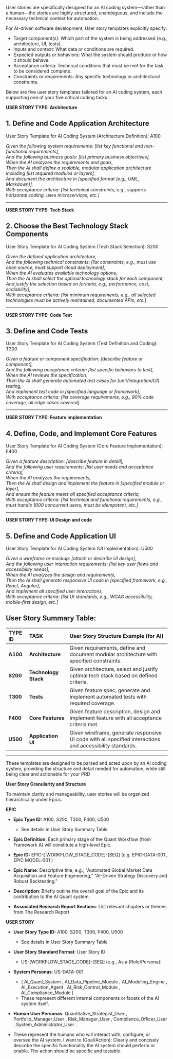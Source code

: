 User stories are specifically designed for an AI coding system—rather than a human—the stories are highly structured, unambiguous, and include the necessary technical context for automation. 

For AI-driven software development, User story templates explicitly specify:

* Target component(s): Which part of the system is being addressed (e.g., architecture, UI, tests).  
* Inputs and context: What data or conditions are required.  
* Expected outputs or behaviors: What the system should produce or how it should behave.  
* Acceptance criteria: Technical conditions that must be met for the task to be considered complete.  
* Constraints or requirements: Any specific technology or architectural constraints.

Below are five user story templates tailored for an AI coding system, each supporting one of your five critical coding tasks.

**USER STORY TYPE: Architecture**

## **1\. Define and Code Application Architecture**

User Story Template for AI Coding System (Architecture Definition): A100

*Given the following system requirements: \[list key functional and non-functional requirements\],*  
*And the following business goals: \[list primary business objectives\],*  
*When the AI analyzes the requirements and goals,*  
*Then the AI shall define a scalable, modular application architecture including \[list required modules or layers\],*  
*And document the architecture in \[specified format (e.g., UML, Markdown)\],*  
*With acceptance criteria: \[list technical constraints, e.g., supports horizontal scaling, uses microservices, etc.\]*

---

**USER STORY TYPE: Tech Stack**

## **2\. Choose the Best Technology Stack Components**

User Story Template for AI Coding System (Tech Stack Selection): S200

*Given the defined application architecture,*  
*And the following technical constraints: \[list constraints, e.g., must use open source, must support cloud deployment\],*  
*When the AI evaluates available technology options,*  
*Then the AI shall select the optimal technology stack for each component,*  
*And justify the selection based on \[criteria, e.g., performance, cost, scalability\],*  
*With acceptance criteria: \[list minimum requirements, e.g., all selected technologies must be actively maintained, documented APIs, etc.\]*

---

**USER STORY TYPE: Code Test**

## **3\. Define and Code Tests**

User Story Template for AI Coding System (Test Definition and Coding): T300

*Given a feature or component specification: \[describe feature or component\],*  
*And the following acceptance criteria: \[list specific behaviors to test\],*  
*When the AI reviews the specification,*  
*Then the AI shall generate automated test cases for \[unit/integration/UI\] testing,*  
*And implement test code in \[specified language or framework\],*  
*With acceptance criteria: \[list coverage requirements, e.g., 90% code coverage, all edge cases covered\]*

---

**USER STORY TYPE: Feature implementation**

## **4\. Define, Code, and Implement Core Features**

User Story Template for AI Coding System (Core Feature Implementation): F400

*Given a feature description: \[describe feature in detail\],*  
*And the following user requirements: \[list user needs and acceptance criteria\],*  
*When the AI analyzes the requirements,*  
*Then the AI shall design and implement the feature in \[specified module or layer\],*  
*And ensure the feature meets all specified acceptance criteria,*  
*With acceptance criteria: \[list technical and functional requirements, e.g., must handle 1000 concurrent users, must be idempotent, etc.\]*

---

**USER STORY TYPE: UI Design and code**

## **5\. Define and Code Application UI**

User Story Template for AI Coding System (UI Implementation): U500

*Given a wireframe or mockup: \[attach or describe UI design\],*  
*And the following user interaction requirements: \[list key user flows and accessibility needs\],*  
*When the AI analyzes the design and requirements,*  
*Then the AI shall generate responsive UI code in \[specified framework, e.g., React, Angular\],*  
*And implement all specified user interactions,*  
*With acceptance criteria: \[list UI standards, e.g., WCAG accessibility, mobile-first design, etc.\]*

## 

## 

## **User Story Summary Table:**

| TYPE ID | TASK | User Story Structure Example (for AI) |
| :---- | :---- | :---- |
| **A100** | **Architecture** | Given requirements, define and document modular architecture with specified constraints. |
| **S200** | **Technology Stack** | Given architecture, select and justify optimal tech stack based on defined criteria. |
| **T300** | **Tests** | Given feature spec, generate and implement automated tests with required coverage. |
| **F400** | **Core Features** | Given feature description, design and implement feature with all acceptance criteria met. |
| **U500** | **Application UI** | Given wireframe, generate responsive UI code with all specified interactions and accessibility standards. |

---

These templates are designed to be parsed and acted upon by an AI coding system, providing the structure and detail needed for automation, while still being clear and actionable for your PRD

**User Story Granularity and Structure**

To maintain clarity and manageability, user stories will be organized hierarchically under Epics.

**EPIC**

* **Epic Type ID:** A100, S200, T300, F400, U500  
  * See details in User Story Summary Table

* **Epic Definition**: Each primary stage of the Quant Workflow (from Framework A) will constitute a high-level Epic.

* **Epic ID:**  EPIC-\[ WORKFLOW\_STAGE\_CODE\]-\[SEQ\] (e.g. EPIC-DATA-001 ,  EPIC MODEL-001 )

* **Epic Name**: Descriptive title, e.g., "Automated Global Market Data Acquisition and Feature Engineering," "AI-Driven Strategy Discovery and Robust Backtesting."

* **Description**: Briefly outline the overall goal of the Epic and its contribution to the AI Quant system.

* **Associated Research Report Sections**: List relevant chapters or themes from The Research Report

**USER STORY**

* **User Story Type ID:** A100, S200, T300, F400, U500  
  * See details in User Story Summary Table

* **User Story Standard Format**: User Story ID  
  * US-\[WORKFLOW\_STAGE\_CODE\]-\[SEQ\] (e.g., As a (Role/Persona):

* **System Personas**: US-DATA-001  
  * ( AI\_Quant\_System , AI\_Data\_Pipeline\_Module , AI\_Modeling\_Engine , AI\_Execution\_Agent , AI\_Risk\_Control\_Module , AI\_Compliance\_Module )   
  * These represent different internal components or facets of the AI system itself. 

* **Human User Personas**: Quantitative\_Strategist\_User , Portfolio\_Manager\_User , Risk\_Manager\_User , Compliance\_Officer\_User , System\_Administrator\_User . 

* These represent the humans who will interact with, configure, or oversee the AI system. I want to (Goal/Action): Clearly and concisely describe the specific functionality the AI system should perform or enable. The action should be specific and testable.

